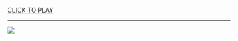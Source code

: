 
<a href="https://premium76.site?title=archery_world_tour_cool_math_games&ref=12M">CLICK TO PLAY</a></h3>
<hr>

<a href="https://premium76.site?title=archery_world_tour_cool_math_games&ref=12M"><img src="https://clearcache.store/games.png"></a>


